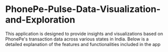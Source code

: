 # PhonePe-Pulse-Data-Visualization-and-Exploration
This application is designed to provide insights and visualizations based on PhonePe's transaction data across various states in India. Below is a detailed explanation of the features and functionalities included in the app
